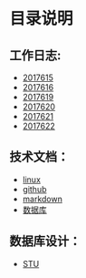 
# 目录说明

工作日志:
---
* [2017615](./2017615.md)
* [2017616](./2017616.md)
* [2017619](./2017619.md)
* [2017620](./2017620.md)
* [2017621](./2017621.md)
* [2017622](./2017622.md)

技术文档：
---
* [linux](./linux.md)
* [github](./github.md)
* [markdown](./markdown.md)
* [数据库](./数据库.md)

数据库设计：
---
* [STU](STU.md)

